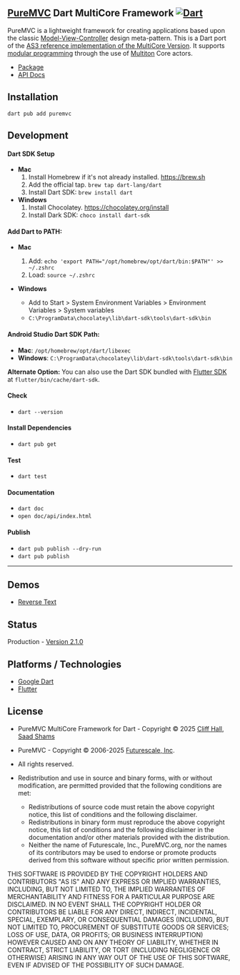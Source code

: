 ## [PureMVC](http://puremvc.github.com/) Dart MultiCore Framework [![Dart](https://github.com/saadshams/puremvc-dart-multicore-framework/actions/workflows/dart.yml/badge.svg)](https://github.com/saadshams/puremvc-dart-multicore-framework/actions/workflows/dart.yml)

PureMVC is a lightweight framework for creating applications based upon the classic [Model-View-Controller](http://en.wikipedia.org/wiki/Model-view-controller) design meta-pattern. This is a Dart port of the [AS3 reference implementation of the MultiCore Version](https://github.com/PureMVC/puremvc-as3-multicore-framework/wiki). It supports [modular programming](http://en.wikipedia.org/wiki/Modular_programming) through the use of [Multiton](http://en.wikipedia.org/wiki/Multiton) Core actors.

* [Package](http://pub.dartlang.org/packages/puremvc)
* [API Docs](http://puremvc.org/pages/docs/Dart/multicore/puremvc.html)

## Installation
`dart pub add puremvc`

## Development

#### Dart SDK Setup
* **Mac**
  1. Install Homebrew if it's not already installed. https://brew.sh
  2. Add the official tap.
     `brew tap dart-lang/dart`
  3. Install Dart SDK:
     `brew install dart`
* **Windows**
  1. Install Chocolatey. https://chocolatey.org/install
  2. Install Dark SDK:
     `choco install dart-sdk`

#### Add Dart to PATH:
* **Mac**
    1. Add: `echo 'export PATH="/opt/homebrew/opt/dart/bin:$PATH"' >> ~/.zshrc`
    2. Load: `source ~/.zshrc`

* **Windows**
  - Add to Start > System Environment Variables > Environment Variables > System variables
  - `C:\ProgramData\chocolatey\lib\dart-sdk\tools\dart-sdk\bin`

#### Android Studio Dart SDK Path:
* **Mac**: `/opt/homebrew/opt/dart/libexec`
* **Windows**: `C:\ProgramData\chocolatey\lib\dart-sdk\tools\dart-sdk\bin`

**Alternate Option:** You can also use the Dart SDK bundled with [Flutter SDK](https://docs.flutter.dev/get-started/install) at `flutter/bin/cache/dart-sdk`.

#### Check
* `dart --version`

#### Install Dependencies
* `dart pub get`

#### Test
* `dart test`

#### Documentation
* `dart doc`
* `open doc/api/index.html`

#### Publish
* `dart pub publish --dry-run`
* `dart pub publish`
---

## Demos
* [Reverse Text](https://github.com/PureMVC/puremvc-dart-demo-reversetext/wiki)

## Status
Production - [Version 2.1.0](https://github.com/PureMVC/puremvc-dart-multicore-framework/blob/master/VERSION)

## Platforms / Technologies
* [Google Dart](http://www.dartlang.org)
* [Flutter](https://en.wikipedia.org/wiki/Flutter_(software))

## License
* PureMVC MultiCore Framework for Dart - Copyright © 2025 [Cliff Hall](https://www.linkedin.com/in/cliff/), [Saad Shams](https://www.linkedin.com/in/muizz/)
* PureMVC - Copyright © 2006-2025 [Futurescale, Inc](http://futurescale.com).
* All rights reserved.

* Redistribution and use in source and binary forms, with or without modification, are permitted provided that the following conditions are met:

   * Redistributions of source code must retain the above copyright notice, this list of conditions and the following disclaimer.
   * Redistributions in binary form must reproduce the above copyright notice, this list of conditions and the following disclaimer in the documentation and/or other materials provided with the distribution.
   * Neither the name of Futurescale, Inc., PureMVC.org, nor the names of its contributors may be used to endorse or promote products derived from this software without specific prior written permission.

THIS SOFTWARE IS PROVIDED BY THE COPYRIGHT HOLDERS AND CONTRIBUTORS "AS IS" AND ANY EXPRESS OR IMPLIED WARRANTIES, INCLUDING, BUT NOT LIMITED TO, THE IMPLIED WARRANTIES OF MERCHANTABILITY AND FITNESS FOR A PARTICULAR PURPOSE ARE DISCLAIMED. IN NO EVENT SHALL THE COPYRIGHT HOLDER OR CONTRIBUTORS BE LIABLE FOR ANY DIRECT, INDIRECT, INCIDENTAL, SPECIAL, EXEMPLARY, OR CONSEQUENTIAL DAMAGES (INCLUDING, BUT NOT LIMITED TO, PROCUREMENT OF SUBSTITUTE GOODS OR SERVICES; LOSS OF USE, DATA, OR PROFITS; OR BUSINESS INTERRUPTION) HOWEVER CAUSED AND ON ANY THEORY OF LIABILITY, WHETHER IN CONTRACT, STRICT LIABILITY, OR TORT (INCLUDING NEGLIGENCE OR OTHERWISE) ARISING IN ANY WAY OUT OF THE USE OF THIS SOFTWARE, EVEN IF ADVISED OF THE POSSIBILITY OF SUCH DAMAGE.
